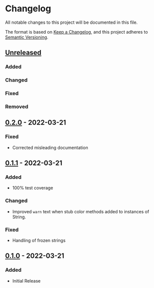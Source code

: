 # Changelog
All notable changes to this project will be documented in this file.

The format is based on [Keep a Changelog](https://keepachangelog.com/en/1.0.0/),
and this project adheres to [Semantic Versioning](https://semver.org/spec/v2.0.0.html).

## [Unreleased]
### Added
### Changed
### Fixed
### Removed

## [0.2.0] - 2022-03-21
### Fixed
- Corrected misleading documentation

## [0.1.1] - 2022-03-21
### Added
- 100% test coverage
### Changed
- Improved `warn` text when stub color methods added to instances of String.
### Fixed
- Handling of frozen strings

## [0.1.0] - 2022-03-21
### Added
- Initial Release

[Unreleased]: https://gitlab.com/pboling/require_bench/-/compare/v0.2.0...HEAD
[0.2.0]: https://gitlab.com/pboling/require_bench/-/compare/v0.1.1...v0.2.0
[0.1.1]: https://gitlab.com/pboling/require_bench/-/compare/v0.1.0...v0.1.1
[0.1.0]: https://gitlab.com/pboling/require_bench/-/compare/cd45565324085939b680c8597599828b4c41511f...v0.1.0
